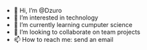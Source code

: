 - 👋 Hi, I’m @Dzuro
- 👀 I’m interested in technology
- 🌱 I’m currently learning cumputer science
- 💞️ I’m looking to collaborate on team projects
- 📫 How to reach me: send an email

<!---
Carpediee/Carpediee is a ✨ special ✨ repository because its `README.md` (this file) appears on your GitHub profile.
You can click the Preview link to take a look at your changes.
--->
